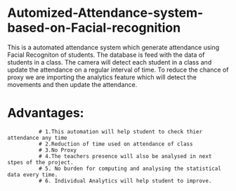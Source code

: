 # Automized-Attendance-system-based-on-Facial-recognition
This is a automated attendance system which generate attendance using Facial Recogniton of students. The database is feed with the data of students in a class. The camera will detect each student in a class and update the attendance on a regular interval of time. To reduce the chance of proxy we are importing the analytics feature which will detect the movements and then update the attendance. 
# Advantages:
              # 1.This automation will help student to check thier attendance any time
              # 2.Reduction of time used on attendance of class
              # 3.No Proxy
              # 4.The teachers presence will also be analysed in next stpes of the project.
              # 5. No burden for computing and analysing the statistical data every time.
              # 6. Individual Analytics will help student to improve.
